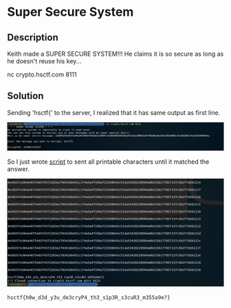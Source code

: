 # Super Secure System

## Description

Keith made a SUPER SECURE SYSTEM!!! He claims it is so secure as long as he doesn't reuse his key...

nc crypto.hsctf.com 8111

## Solution

Sending 'hsctf{' to the server, I realized that it has same output as first line.

![](problem.png)

So I just wrote [script](solve.py) to sent all printable characters until it matched the answer.

![](ans.png)
```
hsctf{h0w_d3d_y3u_de3cryP4_th3_s1p3R_s3cuR3_m355a9e?}
```
